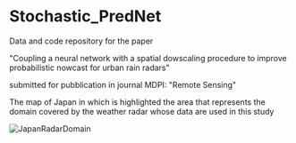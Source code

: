 # Stochastic_PredNet

Data and code repository for the paper 

"Coupling a neural network with a spatial dowscaling procedure to improve probabilistic nowcast for urban rain radars"

submitted for pubblication in journal MDPI: "Remote Sensing"

The map of Japan in which is highlighted the area that represents the domain covered by the weather radar whose data are used in this study

![JapanRadarDomain](https://user-images.githubusercontent.com/32863682/182106966-8595738a-b0a7-420e-b9e0-885da39a4149.jpg)

